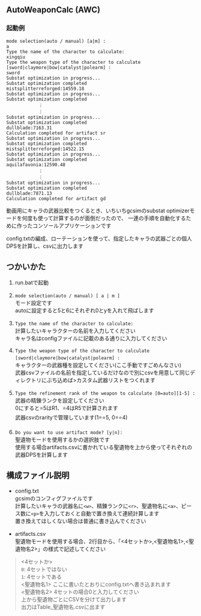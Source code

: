 ## AutoWeaponCalc (AWC)
### 起動例
```
mode selection(auto / manual) [a|m] :
a
Type the name of the character to calculate:
xingqiu
Type the weapon type of the character to calculate [sword|claymore|bow|catalyst|polearm] :
sword
Substat optimization in progress...
Substat optimization completed
mistsplitterreforged:14559.18
Substat optimization in progress...
Substat optimization completed
            ︙
            ︙
Substat optimization in progress...
Substat optimization completed
dullblade:7163.31
Calculation completed for artifact sr
Substat optimization in progress...
Substat optimization completed
mistsplitterreforged:14522.15
Substat optimization in progress...
Substat optimization completed
aquilafavonia:12590.48
            ︙
            ︙
Substat optimization in progress...
Substat optimization completed
dullblade:7871.13
Calculation completed for artifact gd
```

動画用にキャラの武器比較をつくるとき、いちいちgcsimのsubstat optimizerモードを何度も使って計算するのが面倒だったので、
一連の手順を自動化するために作ったコンソールアプリケーションです　<br>

config.txtの編成、ローテーションを使って、指定したキャラの武器ごとの個人DPSを計算し、csvに出力します　<br>


## つかいかた

1. run.batで起動

2. `mode selection(auto / manual) [ a | m ]`　<br>
モード設定です　<br>
autoに設定すると5と6にそれぞれ0とyを入れて飛ばします　<br>

3. `Type the name of the character to calculate:`　<br>
計算したいキャラクターの名前を入力してください　<br>
キャラ名はconfigファイルに記載のある通りに入力してください　<br>

4. `Type the weapon type of the character to calculate [sword|claymore|bow|catalyst|polearm] :`　<br>
キャラクターの武器種を設定してください(ここ手動ですごめんなさい)　<br>
武器csvファイルの名前を指定しているだけなので別にcsvを用意して同じディレクトリにぶち込めば>カスタム武器リストをつくれます　<br>

5. `Type the refinement rank of the weapon to calculate [0=auto][1-5] :`　<br>
武器の精錬ランクを設定してください　<br>
0にすると⭐5はR1、⭐4はR5で計算されます　<br>
武器csvのrarityで管理しています(1=⭐5, 0=⭐4)　<br>

6. `Do you want to use artifact mode? [y|n]:`　<br>
聖遺物モードを使用するかの選択肢です　<br>
使用する場合artifacts.csvに書かれている聖遺物を上から使ってそれぞれの武器DPSを計算します　<br>


## 構成ファイル説明

- config.txt　<br>
gcsimのコンフィグファイルです　<br>
計算したいキャラの武器名に`<w>`、精錬ランクに`<r>`、聖遺物名に`<a>`、ピース数に`<p>`を入力しておくと自動で置き換えて連続計算します　<br>
置き換えてほしくない場合は普通に書き込んでください　<br>

- artifacts.csv　<br>
聖遺物モードを使用する場合、2行目から、「<4セットか>,<聖遺物名1>,<聖遺物名2>」の様式で記述してください　<br>

> <4セットか>   
> `0`: 4セットではない  
> `1`: 4セットである  
> <聖遺物名1> ここに書いたとおりにconfig.txtへ書き込まれます  
> <聖遺物名2> 4セットの場合0と入力してください  
> 上から聖遺物ごとにCSVを分けて出力します  
> 出力はTable_聖遺物名.csvに出ます
